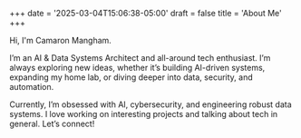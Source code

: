 +++
date = '2025-03-04T15:06:38-05:00'
draft = false
title = 'About Me'
+++

Hi, I'm Camaron Mangham.

<!-- ![image](https://github.com/clmangham.png) -->

I’m an AI & Data Systems Architect and all-around tech enthusiast. I’m always exploring new ideas, whether it’s building AI-driven systems, expanding my home lab, or diving deeper into data, security, and automation.

Currently, I’m obsessed with AI, cybersecurity, and engineering robust data systems. I love working on interesting projects and talking about tech in general. Let’s connect!